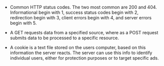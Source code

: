 * Common HTTP status codes.  The two most common are 200 and 404. Informational begin with 1, success status codes begin with 2, redirection begin with 3, client errors begin with 4, and server errors begin with 5.

* A GET requests data from a specified source, where as  a POST request submits data to be processed to a specific resource.

* A cookie is a text file stored on the users computer, based on this information the server reacts.  The server can use this info to identify individual users, either for protection purposes or to target specific ads.

